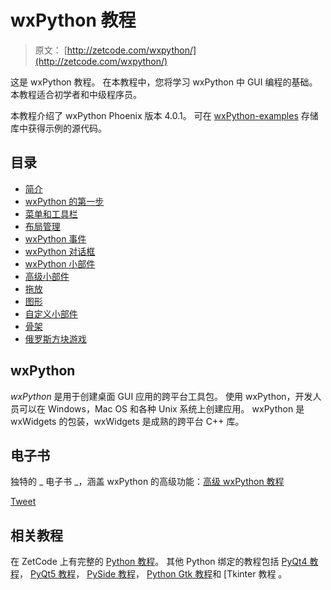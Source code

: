 # wxPython 教程

> 原文： [http://zetcode.com/wxpython/](http://zetcode.com/wxpython/)

这是 wxPython 教程。 在本教程中，您将学习 wxPython 中 GUI 编程的基础。 本教程适合初学者和中级程序员。

本教程介绍了 wxPython Phoenix 版本 4.0.1。 可在 [wxPython-examples](https://github.com/janbodnar/wxPython-examples) 存储库中获得示例的源代码。

## 目录


*   [简介](introduction/)
*   [wxPython 的第一步](firststeps/)
*   [菜单和工具栏](menustoolbars/)
*   [布局管理](layout/)
*   [wxPython 事件](events/)
*   [wxPython 对话框](dialogs/)
*   [wxPython 小部件](widgets/)
*   [高级小部件](advanced/)
*   [拖放](draganddrop/)
*   [图形](gdi/)
*   [自定义小部件](customwidgets/)
*   [骨架](skeletons/)
*   [俄罗斯方块游戏](thetetrisgame/)


## wxPython

_wxPython_ 是用于创建桌面 GUI 应用的跨平台工具包。 使用 wxPython，开发人员可以在 Windows，Mac OS 和各种 Unix 系统上创建应用。 wxPython 是 wxWidgets 的包装，wxWidgets 是成熟的跨平台 C++ 库。

## 电子书

独特的 _ 电子书 _，涵盖 wxPython 的高级功能：[高级 wxPython 教程](/ebooks/advancedwxpython/)

[Tweet](https://twitter.com/share) 

## 相关教程

在 ZetCode 上有完整的 [Python 教程](/lang/python/)。 其他 Python 绑定的教程包括 [PyQt4 教程](/gui/pyqt4/)， [PyQt5 教程](/gui/pyqt5/)， [PySide 教程](/gui/pysidetutorial/)， [Python Gtk 教程](/python/gtk/)和 [Tkinter 教程[](/tkinter/) 。